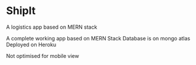 # ShipIt
A logistics app based on MERN stack

A complete working app based on MERN Stack
Database is on mongo atlas
Deployed on Heroku


Not optimised for mobile view
